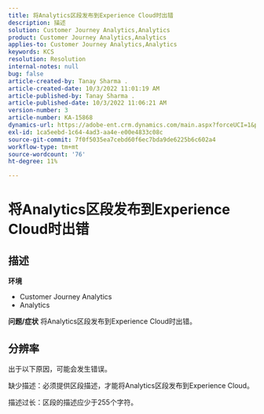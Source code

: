 ```yaml
---
title: 将Analytics区段发布到Experience Cloud时出错
description: 描述
solution: Customer Journey Analytics,Analytics
product: Customer Journey Analytics,Analytics
applies-to: Customer Journey Analytics,Analytics
keywords: KCS
resolution: Resolution
internal-notes: null
bug: false
article-created-by: Tanay Sharma .
article-created-date: 10/3/2022 11:01:19 AM
article-published-by: Tanay Sharma .
article-published-date: 10/3/2022 11:06:21 AM
version-number: 3
article-number: KA-15868
dynamics-url: https://adobe-ent.crm.dynamics.com/main.aspx?forceUCI=1&pagetype=entityrecord&etn=knowledgearticle&id=639d1cb2-0a43-ed11-bba2-0022480868ff
exl-id: 1ca5eebd-1c64-4ad3-aa4e-e00e4833c08c
source-git-commit: 7f0f5035ea7cebd60f6ec7bda9de6225b6c602a4
workflow-type: tm+mt
source-wordcount: '76'
ht-degree: 11%

---
```


# 将Analytics区段发布到Experience Cloud时出错

## 描述

<b>环境</b>
- Customer Journey Analytics
- Analytics



<b>问题/症状</b>
将Analytics区段发布到Experience Cloud时出错。


## 分辨率


出于以下原因，可能会发生错误。

缺少描述：必须提供区段描述，才能将Analytics区段发布到Experience Cloud。

描述过长：区段的描述应少于255个字符。
